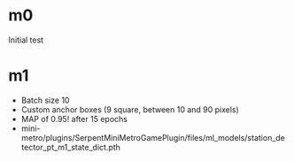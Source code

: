 # m0
Initial test

# m1
* Batch size 10
* Custom anchor boxes (9 square, between 10 and 90 pixels)
* MAP of 0.95! after 15 epochs
* mini-metro/plugins/SerpentMiniMetroGamePlugin/files/ml_models/station_detector_pt_m1_state_dict.pth